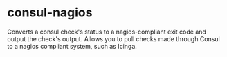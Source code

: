# consul-nagios

Converts a consul check's status to a nagios-compliant exit code and output the check's output. Allows you to pull checks made through Consul to a nagios compliant system, such as Icinga.
